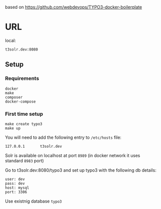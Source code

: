 based on https://github.com/webdevops/TYPO3-docker-boilerplate

# URL

local:
```
t3solr.dev:8080
```

## Setup

### Requirements
```
docker
make
composer
docker-compose
```

### First time setup
```
make create typo3
make up
```
You will need to add the following entry to `/etc/hosts` file:
```
127.0.0.1       t3solr.dev
```
Solr is available on localhost at port `8989` (in docker network it uses standard `8983` port)

Go to t3solr.dev:8080/typo3 and set up typo3 with the following db details:
```
user: dev
pass: dev
host: mysql
port: 3306
```
Use existnig database `typo3`
